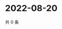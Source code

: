 # 2022-08-20

共 0 条

<!-- BEGIN WEIBO -->
<!-- 最后更新时间 Sat Aug 20 2022 02:22:56 GMT+0800 (China Standard Time) -->

<!-- END WEIBO -->

